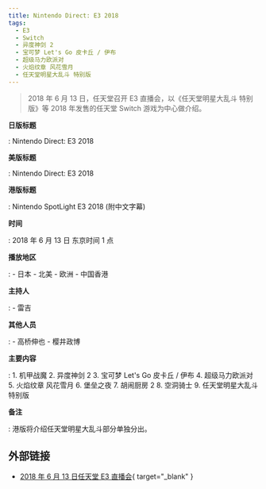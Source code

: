 ```yaml
---
title: Nintendo Direct: E3 2018
tags:
  - E3
  - Switch
  - 异度神剑 2
  - 宝可梦 Let's Go 皮卡丘 / 伊布
  - 超级马力欧派对
  - 火焰纹章 风花雪月
  - 任天堂明星大乱斗 特别版
---
```


> 2018 年 6 月 13 日，任天堂召开 E3 直播会，以《任天堂明星大乱斗 特别版》等 2018 年发售的任天堂 Switch 游戏为中心做介绍。

**日版标题**

:   Nintendo Direct: E3 2018

**美版标题**

:   Nintendo Direct: E3 2018

**港版标题**

:   Nintendo SpotLight E3 2018 (附中文字幕)

**时间**

:   2018 年 6 月 13 日 东京时间 1 点

**播放地区**

:   - 日本
    - 北美
    - 欧洲
    - 中国香港

**主持人**

:   - 雷吉

**其他人员**

:   - 高桥伸也
    - 樱井政博

**主要内容**

:   1. 机甲战魔
    2. 异度神剑 2
    3. 宝可梦 Let's Go 皮卡丘 / 伊布
    4. 超级马力欧派对
    5. 火焰纹章 风花雪月
    6. 堡垒之夜
    7. 胡闹厨房 2
    8. 空洞骑士
    9. 任天堂明星大乱斗 特别版

**备注**

:   港版将介绍任天堂明星大乱斗部分单独分出。

## 外部链接

- [2018 年 6 月 13 日任天堂 E3 直播会](https://www.bilibili.com/video/BV1z7411p7Wv/){ target="_blank" }
